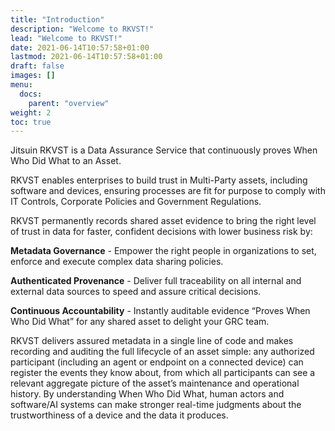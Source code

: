 ```yaml
---
title: "Introduction"
description: "Welcome to RKVST!"
lead: "Welcome to RKVST!"
date: 2021-06-14T10:57:58+01:00
lastmod: 2021-06-14T10:57:58+01:00
draft: false
images: []
menu: 
  docs:
    parent: "overview"
weight: 2
toc: true
---
```


Jitsuin RKVST is a Data Assurance Service that continuously proves When Who Did What to an Asset. 

RKVST enables enterprises to build trust in Multi-Party assets, including software and devices, ensuring processes are fit for purpose to comply with IT Controls, Corporate Policies and Government Regulations.

RKVST permanently records shared asset evidence to bring the right level of trust in data for faster, confident decisions with lower business risk by:

**Metadata Governance** - Empower the right people in organizations to set, enforce and execute complex data sharing policies.

**Authenticated Provenance** - Deliver full traceability on all internal and external data sources to speed and assure critical decisions.

**Continuous Accountability** - Instantly auditable evidence “Proves When Who Did What” for any shared asset to delight your GRC team.

RKVST delivers assured metadata in a single line of code and makes recording and auditing the full lifecycle of an asset simple: any authorized participant (including an agent or endpoint on a connected device) can register the events they know about, from which all participants can see a relevant aggregate picture of the asset’s maintenance and operational history. By understanding When Who Did What, human actors and software/AI systems can make stronger real-time judgments about the trustworthiness of a device and the data it produces.
